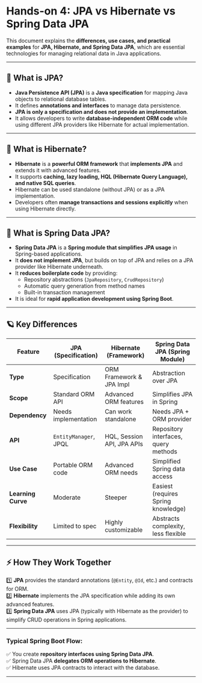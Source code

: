 # Hands-on 4: JPA vs Hibernate vs Spring Data JPA

This document explains the **differences, use cases, and practical examples** for **JPA, Hibernate, and Spring Data JPA**, which are essential technologies for managing relational data in Java applications.

---

## 📌 What is JPA?

- **Java Persistence API (JPA)** is a **Java specification** for mapping Java objects to relational database tables.
- It defines **annotations and interfaces** to manage data persistence.
- **JPA is only a specification and does not provide an implementation**.
- It allows developers to write **database-independent ORM code** while using different JPA providers like Hibernate for actual implementation.

---

## 📌 What is Hibernate?

- **Hibernate** is a **powerful ORM framework** that **implements JPA** and extends it with advanced features.
- It supports **caching, lazy loading, HQL (Hibernate Query Language), and native SQL queries**.
- Hibernate can be used standalone (without JPA) or as a JPA implementation.
- Developers often **manage transactions and sessions explicitly** when using Hibernate directly.

---

## 📌 What is Spring Data JPA?

- **Spring Data JPA** is a **Spring module that simplifies JPA usage** in Spring-based applications.
- It **does not implement JPA**, but builds on top of JPA and relies on a JPA provider like Hibernate underneath.
- It **reduces boilerplate code** by providing:
  - Repository abstractions (`JpaRepository`, `CrudRepository`)
  - Automatic query generation from method names
  - Built-in transaction management
- It is ideal for **rapid application development using Spring Boot**.

---

## 🪐 Key Differences

| Feature         | JPA (Specification)  | Hibernate (Framework)      | Spring Data JPA (Spring Module) |
|-----------------|-----------------------|-----------------------------|----------------------------------|
| **Type**        | Specification         | ORM Framework & JPA Impl   | Abstraction over JPA            |
| **Scope**       | Standard ORM API      | Advanced ORM features      | Simplifies JPA in Spring        |
| **Dependency**  | Needs implementation  | Can work standalone        | Needs JPA + ORM provider        |
| **API**         | `EntityManager`, JPQL | HQL, Session API, JPA APIs | Repository interfaces, query methods |
| **Use Case**    | Portable ORM code     | Advanced ORM needs         | Simplified Spring data access   |
| **Learning Curve** | Moderate           | Steeper                    | Easiest (requires Spring knowledge) |
| **Flexibility** | Limited to spec       | Highly customizable        | Abstracts complexity, less flexible |

---

## ⚡ How They Work Together

1️⃣ **JPA** provides the standard annotations (`@Entity`, `@Id`, etc.) and contracts for ORM.  
2️⃣ **Hibernate** implements the JPA specification while adding its own advanced features.  
3️⃣ **Spring Data JPA** uses JPA (typically with Hibernate as the provider) to simplify CRUD operations in Spring applications.

---

### Typical Spring Boot Flow:
✅ You create **repository interfaces using Spring Data JPA**.  
✅ Spring Data JPA **delegates ORM operations to Hibernate**.  
✅ Hibernate uses JPA contracts to interact with the database.

---



